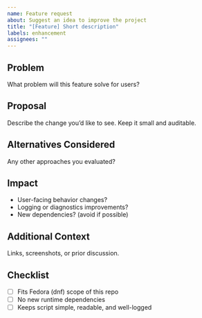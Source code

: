 ```yaml
---
name: Feature request
about: Suggest an idea to improve the project
title: "[Feature] Short description"
labels: enhancement
assignees: ""
---
```


 

## Problem



What problem will this feature solve for users?



## Proposal



Describe the change you’d like to see. Keep it small and auditable.



## Alternatives Considered



Any other approaches you evaluated?



## Impact



- User-facing behavior changes?
- Logging or diagnostics improvements?
- New dependencies? (avoid if possible)



## Additional Context



Links, screenshots, or prior discussion.



## Checklist



- [ ] Fits Fedora (dnf) scope of this repo
- [ ] No new runtime dependencies
- [ ] Keeps script simple, readable, and well-logged
